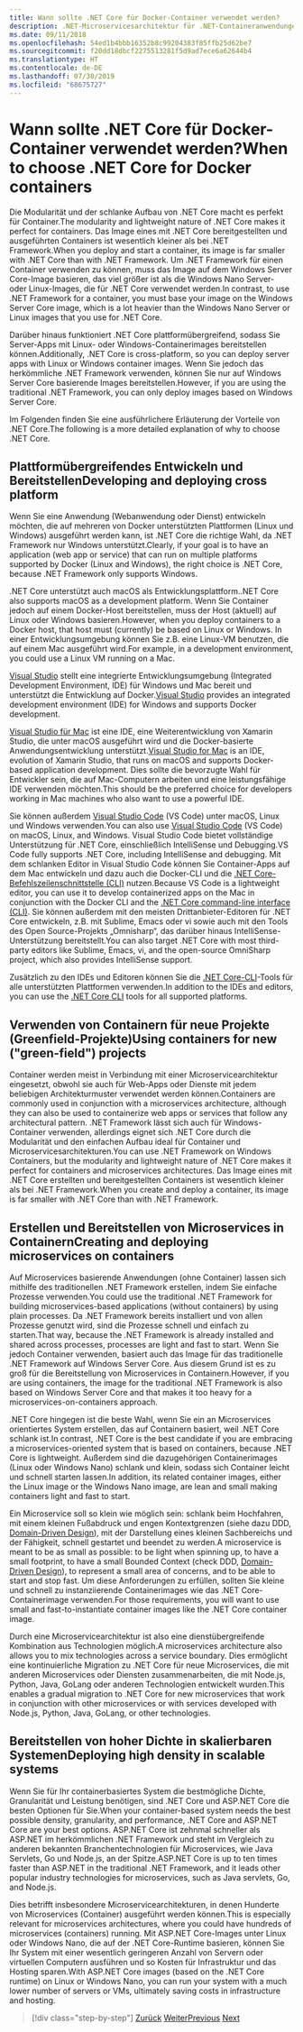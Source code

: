 ```yaml
---
title: Wann sollte .NET Core für Docker-Container verwendet werden?
description: .NET-Microservicesarchitektur für .NET-Containeranwendungen | Wann sollte .NET Core für Docker-Container verwendet werden?
ms.date: 09/11/2018
ms.openlocfilehash: 54ed1b4bbb16352b8c99204383f85ffb25d62be7
ms.sourcegitcommit: f20dd18dbcf2275513281f5d9ad7ece6a62644b4
ms.translationtype: HT
ms.contentlocale: de-DE
ms.lasthandoff: 07/30/2019
ms.locfileid: "68675727"
---
```

# <a name="when-to-choose-net-core-for-docker-containers"></a><span data-ttu-id="f073d-103">Wann sollte .NET Core für Docker-Container verwendet werden?</span><span class="sxs-lookup"><span data-stu-id="f073d-103">When to choose .NET Core for Docker containers</span></span>

<span data-ttu-id="f073d-104">Die Modularität und der schlanke Aufbau von .NET Core macht es perfekt für Container.</span><span class="sxs-lookup"><span data-stu-id="f073d-104">The modularity and lightweight nature of .NET Core makes it perfect for containers.</span></span> <span data-ttu-id="f073d-105">Das Image eines mit .NET Core bereitgestellten und ausgeführten Containers ist wesentlich kleiner als bei .NET Framework.</span><span class="sxs-lookup"><span data-stu-id="f073d-105">When you deploy and start a container, its image is far smaller with .NET Core than with .NET Framework.</span></span> <span data-ttu-id="f073d-106">Um .NET Framework für einen Container verwenden zu können, muss das Image auf dem Windows Server Core-Image basieren, das viel größer ist als die Windows Nano Server- oder Linux-Images, die für .NET Core verwendet werden.</span><span class="sxs-lookup"><span data-stu-id="f073d-106">In contrast, to use .NET Framework for a container, you must base your image on the Windows Server Core image, which is a lot heavier than the Windows Nano Server or Linux images that you use for .NET Core.</span></span>

<span data-ttu-id="f073d-107">Darüber hinaus funktioniert .NET Core plattformübergreifend, sodass Sie Server-Apps mit Linux- oder Windows-Containerimages bereitstellen können.</span><span class="sxs-lookup"><span data-stu-id="f073d-107">Additionally, .NET Core is cross-platform, so you can deploy server apps with Linux or Windows container images.</span></span> <span data-ttu-id="f073d-108">Wenn Sie jedoch das herkömmliche .NET Framework verwenden, können Sie nur auf Windows Server Core basierende Images bereitstellen.</span><span class="sxs-lookup"><span data-stu-id="f073d-108">However, if you are using the traditional .NET Framework, you can only deploy images based on Windows Server Core.</span></span>

<span data-ttu-id="f073d-109">Im Folgenden finden Sie eine ausführlichere Erläuterung der Vorteile von .NET Core.</span><span class="sxs-lookup"><span data-stu-id="f073d-109">The following is a more detailed explanation of why to choose .NET Core.</span></span>

## <a name="developing-and-deploying-cross-platform"></a><span data-ttu-id="f073d-110">Plattformübergreifendes Entwickeln und Bereitstellen</span><span class="sxs-lookup"><span data-stu-id="f073d-110">Developing and deploying cross platform</span></span>

<span data-ttu-id="f073d-111">Wenn Sie eine Anwendung (Webanwendung oder Dienst) entwickeln möchten, die auf mehreren von Docker unterstützten Plattformen (Linux und Windows) ausgeführt werden kann, ist .NET Core die richtige Wahl, da .NET Framework nur Windows unterstützt.</span><span class="sxs-lookup"><span data-stu-id="f073d-111">Clearly, if your goal is to have an application (web app or service) that can run on multiple platforms supported by Docker (Linux and Windows), the right choice is .NET Core, because .NET Framework only supports Windows.</span></span>

<span data-ttu-id="f073d-112">.NET Core unterstützt auch macOS als Entwicklungsplattform.</span><span class="sxs-lookup"><span data-stu-id="f073d-112">.NET Core also supports macOS as a development platform.</span></span> <span data-ttu-id="f073d-113">Wenn Sie Container jedoch auf einem Docker-Host bereitstellen, muss der Host (aktuell) auf Linux oder Windows basieren.</span><span class="sxs-lookup"><span data-stu-id="f073d-113">However, when you deploy containers to a Docker host, that host must (currently) be based on Linux or Windows.</span></span> <span data-ttu-id="f073d-114">In einer Entwicklungsumgebung können Sie z.B. eine Linux-VM benutzen, die auf einem Mac ausgeführt wird.</span><span class="sxs-lookup"><span data-stu-id="f073d-114">For example, in a development environment, you could use a Linux VM running on a Mac.</span></span>

<span data-ttu-id="f073d-115">[Visual Studio](https://www.visualstudio.com/vs/) stellt eine integrierte Entwicklungsumgebung (Integrated Development Environment, IDE) für Windows und Mac bereit und unterstützt die Entwicklung auf Docker.</span><span class="sxs-lookup"><span data-stu-id="f073d-115">[Visual Studio](https://www.visualstudio.com/vs/) provides an integrated development environment (IDE) for Windows and supports Docker development.</span></span>

<span data-ttu-id="f073d-116">[Visual Studio für Mac](https://www.visualstudio.com/vs/visual-studio-mac/) ist eine IDE, eine Weiterentwicklung von Xamarin Studio, die unter macOS ausgeführt wird und die Docker-basierte Anwendungsentwicklung unterstützt.</span><span class="sxs-lookup"><span data-stu-id="f073d-116">[Visual Studio for Mac](https://www.visualstudio.com/vs/visual-studio-mac/) is an IDE, evolution of Xamarin Studio, that runs on macOS and supports Docker-based application development.</span></span> <span data-ttu-id="f073d-117">Dies sollte die bevorzugte Wahl für Entwickler sein, die auf Mac-Computern arbeiten und eine leistungsfähige IDE verwenden möchten.</span><span class="sxs-lookup"><span data-stu-id="f073d-117">This should be the preferred choice for developers working in Mac machines who also want to use a powerful IDE.</span></span>

<span data-ttu-id="f073d-118">Sie können außerdem [Visual Studio Code](https://code.visualstudio.com/) (VS Code) unter macOS, Linux und Windows verwenden.</span><span class="sxs-lookup"><span data-stu-id="f073d-118">You can also use [Visual Studio Code](https://code.visualstudio.com/) (VS Code) on macOS, Linux, and Windows.</span></span> <span data-ttu-id="f073d-119">Visual Studio Code bietet vollständige Unterstützung für .NET Core, einschließlich IntelliSense und Debugging.</span><span class="sxs-lookup"><span data-stu-id="f073d-119">VS Code fully supports .NET Core, including IntelliSense and debugging.</span></span> <span data-ttu-id="f073d-120">Mit dem schlanken Editor in Visual Studio Code können Sie Container-Apps auf dem Mac entwickeln und dazu auch die Docker-CLI und die [.NET Core-Befehlszeilenschnittstelle (CLI)](../../../core/tools/index.md) nutzen.</span><span class="sxs-lookup"><span data-stu-id="f073d-120">Because VS Code is a lightweight editor, you can use it to develop containerized apps on the Mac in conjunction with the Docker CLI and the [.NET Core command-line interface (CLI)](../../../core/tools/index.md).</span></span> <span data-ttu-id="f073d-121">Sie können außerdem mit den meisten Drittanbieter-Editoren für .NET Core entwickeln, z.B. mit Sublime, Emacs oder vi sowie auch mit den Tools des Open Source-Projekts „Omnisharp“, das darüber hinaus IntelliSense-Unterstützung bereitstellt.</span><span class="sxs-lookup"><span data-stu-id="f073d-121">You can also target .NET Core with most third-party editors like Sublime, Emacs, vi, and the open-source OmniSharp project, which also provides IntelliSense support.</span></span>

<span data-ttu-id="f073d-122">Zusätzlich zu den IDEs und Editoren können Sie die [.NET Core-CLI](../../../core/tools/index.md)-Tools für alle unterstützten Plattformen verwenden.</span><span class="sxs-lookup"><span data-stu-id="f073d-122">In addition to the IDEs and editors, you can use the [.NET Core CLI](../../../core/tools/index.md) tools for all supported platforms.</span></span>

## <a name="using-containers-for-new-green-field-projects"></a><span data-ttu-id="f073d-123">Verwenden von Containern für neue Projekte (Greenfield-Projekte)</span><span class="sxs-lookup"><span data-stu-id="f073d-123">Using containers for new ("green-field") projects</span></span>

<span data-ttu-id="f073d-124">Container werden meist in Verbindung mit einer Microservicearchitektur eingesetzt, obwohl sie auch für Web-Apps oder Dienste mit jedem beliebigen Architekturmuster verwendet werden können.</span><span class="sxs-lookup"><span data-stu-id="f073d-124">Containers are commonly used in conjunction with a microservices architecture, although they can also be used to containerize web apps or services that follow any architectural pattern.</span></span> <span data-ttu-id="f073d-125">.NET Framework lässt sich auch für Windows-Container verwenden, allerdings eignet sich .NET Core durch die Modularität und den einfachen Aufbau ideal für Container und Microservicesarchitekturen.</span><span class="sxs-lookup"><span data-stu-id="f073d-125">You can use .NET Framework on Windows Containers, but the modularity and lightweight nature of .NET Core makes it perfect for containers and microservices architectures.</span></span> <span data-ttu-id="f073d-126">Das Image eines mit .NET Core erstellten und bereitgestellten Containers ist wesentlich kleiner als bei .NET Framework.</span><span class="sxs-lookup"><span data-stu-id="f073d-126">When you create and deploy a container, its image is far smaller with .NET Core than with .NET Framework.</span></span>

## <a name="creating-and-deploying-microservices-on-containers"></a><span data-ttu-id="f073d-127">Erstellen und Bereitstellen von Microservices in Containern</span><span class="sxs-lookup"><span data-stu-id="f073d-127">Creating and deploying microservices on containers</span></span>

<span data-ttu-id="f073d-128">Auf Microservices basierende Anwendungen (ohne Container) lassen sich mithilfe des traditionellen .NET Framework erstellen, indem Sie einfache Prozesse verwenden.</span><span class="sxs-lookup"><span data-stu-id="f073d-128">You could use the traditional .NET Framework for building microservices-based applications (without containers) by using plain processes.</span></span> <span data-ttu-id="f073d-129">Da .NET Framework bereits installiert und von allen Prozesse genutzt wird, sind die Prozesse schnell und einfach zu starten.</span><span class="sxs-lookup"><span data-stu-id="f073d-129">That way, because the .NET Framework is already installed and shared across processes, processes are light and fast to start.</span></span> <span data-ttu-id="f073d-130">Wenn Sie jedoch Container verwenden, basiert auch das Image für das traditionelle .NET Framework auf Windows Server Core. Aus diesem Grund ist es zu groß für die Bereitstellung von Microservices in Containern.</span><span class="sxs-lookup"><span data-stu-id="f073d-130">However, if you are using containers, the image for the traditional .NET Framework is also based on Windows Server Core and that makes it too heavy for a microservices-on-containers approach.</span></span>

<span data-ttu-id="f073d-131">.NET Core hingegen ist die beste Wahl, wenn Sie ein an Microservices orientiertes System erstellen, das auf Containern basiert, weil .NET Core schlank ist.</span><span class="sxs-lookup"><span data-stu-id="f073d-131">In contrast, .NET Core is the best candidate if you are embracing a microservices-oriented system that is based on containers, because .NET Core is lightweight.</span></span> <span data-ttu-id="f073d-132">Außerdem sind die dazugehörigen Containerimages (Linux oder Windows Nano) schlank und klein, sodass sich Container leicht und schnell starten lassen.</span><span class="sxs-lookup"><span data-stu-id="f073d-132">In addition, its related container images, either the Linux image or the Windows Nano image, are lean and small making containers light and fast to start.</span></span>

<span data-ttu-id="f073d-133">Ein Microservice soll so klein wie möglich sein: schlank beim Hochfahren, mit einem kleinen Fußabdruck und engen Kontextgrenzen (siehe dazu DDD, [Domain-Driven Design](https://en.wikipedia.org/wiki/Domain-driven_design)), mit der Darstellung eines kleinen Sachbereichs und der Fähigkeit, schnell gestartet und beendet zu werden.</span><span class="sxs-lookup"><span data-stu-id="f073d-133">A microservice is meant to be as small as possible: to be light when spinning up, to have a small footprint, to have a small Bounded Context (check DDD, [Domain-Driven Design](https://en.wikipedia.org/wiki/Domain-driven_design)), to represent a small area of concerns, and to be able to start and stop fast.</span></span> <span data-ttu-id="f073d-134">Um diese Anforderungen zu erfüllen, sollten Sie kleine und schnell zu instanziierende Containerimages wie das .NET Core-Containerimage verwenden.</span><span class="sxs-lookup"><span data-stu-id="f073d-134">For those requirements, you will want to use small and fast-to-instantiate container images like the .NET Core container image.</span></span>

<span data-ttu-id="f073d-135">Durch eine Microservicearchitektur ist also eine dienstübergreifende Kombination aus Technologien möglich.</span><span class="sxs-lookup"><span data-stu-id="f073d-135">A microservices architecture also allows you to mix technologies across a service boundary.</span></span> <span data-ttu-id="f073d-136">Dies ermöglicht eine kontinuierliche Migration zu .NET Core für neue Microservices, die mit anderen Microservices oder Diensten zusammenarbeiten, die mit Node.js, Python, Java, GoLang oder anderen Technologien entwickelt wurden.</span><span class="sxs-lookup"><span data-stu-id="f073d-136">This enables a gradual migration to .NET Core for new microservices that work in conjunction with other microservices or with services developed with Node.js, Python, Java, GoLang, or other technologies.</span></span>

## <a name="deploying-high-density-in-scalable-systems"></a><span data-ttu-id="f073d-137">Bereitstellen von hoher Dichte in skalierbaren Systemen</span><span class="sxs-lookup"><span data-stu-id="f073d-137">Deploying high density in scalable systems</span></span>

<span data-ttu-id="f073d-138">Wenn Sie für Ihr containerbasiertes System die bestmögliche Dichte, Granularität und Leistung benötigen, sind .NET Core und ASP.NET Core die besten Optionen für Sie.</span><span class="sxs-lookup"><span data-stu-id="f073d-138">When your container-based system needs the best possible density, granularity, and performance, .NET Core and ASP.NET Core are your best options.</span></span> <span data-ttu-id="f073d-139">ASP.NET Core ist zehnmal schneller als ASP.NET im herkömmlichen .NET Framework und steht im Vergleich zu anderen bekannten Branchentechnologien für Microservices, wie Java Servlets, Go und Node.js, an der Spitze.</span><span class="sxs-lookup"><span data-stu-id="f073d-139">ASP.NET Core is up to ten times faster than ASP.NET in the traditional .NET Framework, and it leads other popular industry technologies for microservices, such as Java servlets, Go, and Node.js.</span></span>

<span data-ttu-id="f073d-140">Dies betrifft insbesondere Microservicearchitekturen, in denen Hunderte von Microservices (Container) ausgeführt werden können.</span><span class="sxs-lookup"><span data-stu-id="f073d-140">This is especially relevant for microservices architectures, where you could have hundreds of microservices (containers) running.</span></span> <span data-ttu-id="f073d-141">Mit ASP.NET Core-Images unter Linux oder Windows Nano, die auf der .NET Core-Runtime basieren, können Sie Ihr System mit einer wesentlich geringeren Anzahl von Servern oder virtuellen Computern ausführen und so Kosten für Infrastruktur und das Hosting sparen.</span><span class="sxs-lookup"><span data-stu-id="f073d-141">With ASP.NET Core images (based on the .NET Core runtime) on Linux or Windows Nano, you can run your system with a much lower number of servers or VMs, ultimately saving costs in infrastructure and hosting.</span></span>

>[!div class="step-by-step"]
><span data-ttu-id="f073d-142">[Zurück](general-guidance.md)
>[Weiter](net-framework-container-scenarios.md)</span><span class="sxs-lookup"><span data-stu-id="f073d-142">[Previous](general-guidance.md)
[Next](net-framework-container-scenarios.md)</span></span>
